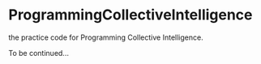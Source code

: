 # ProgrammingCollectiveIntelligence

the practice code for Programming Collective Intelligence.

To be continued...
